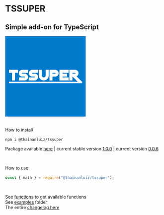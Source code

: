 # TSSUPER

## Simple add-on for TypeScript

![TSSuper logo](https://github.com/thainanluiz/TSSuper/blob/main/assets/logo/tssuper259x259.png "Logo TSSuper")

<br>
How to install

```shell
npm i @thainanluiz/tssuper
```

Package available [here] | current stable version [1.0.0] | current version [0.0.6]

<br>

How to use

```ts
const { math } = require("@thainanluiz/tssuper");
```

<br>

See [functions] to get available functions <br>
See [examples] folder <br>
The entire [changelog here] <br>

[here]: https://www.npmjs.com/package/@thainanluiz/tssuper
[1.0.0]: https://www.npmjs.com/package/@thainanluiz/tssuper/v/1.0.0
[0.0.6]: https://www.npmjs.com/package/@thainanluiz/tssuper/v/0.0.6
[functions]: https://github.com/thainanluiz/TSSuper/blob/main/FUNCTIONS.md
[examples]: https://github.com/thainanluiz/TSSuper/blob/main/examples/
[changelog here]: https://github.com/thainanluiz/TSSuper/blob/main/CHANGELOG.md
[TSSuper]: https://github.com/thainanluiz/TSSuper
